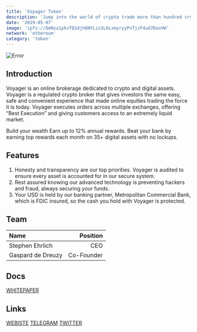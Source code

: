 ```yaml
---
title: 'Voyager Token'
description: 'Jump into the world of crypto trade more than hundred crypto assets'
date: '2019-05-07'
image: 'ipfs://QmNza1pkvTQ1djh8NYLisSL6LxmyryyPnTjzF4ud7DxoVW'
network: 'ethereum'
category: 'token'
---
```


![Error](ipfs://QmX2jBNfXftiv5UyYYenGJfs8FNHnrYRmubBAvrkur3Aer)

## Introduction

Voyager is an online brokerage dedicated to crypto and digital assets. Voyager is a regulated crypto broker that gives investors the same easy, safe and convenient experience that made online equities trading the force it is today. Voyager executes orders across multiple exchanges, offering “Best Execution” and giving customers access to an extremely liquid market.
  
Build your wealth Earn up to 12% annual rewards. Beat your bank by earning top rewards each month on 35+ digital assets with no lockups.

## Features
1. Honesty and transparency are our top priorities. Voyager is audited to ensure every asset is accounted for in our secure system.
2. Rest assured knowing our advanced technology is preventing hackers and fraud, always securing your funds.
3. Your USD is held by our banking partner, Metropolitan Commercial Bank, which is FDIC insured, so the cash you hold with Voyager is protected.


## Team

| Name  |  Position |
|:---|---:|
| Stephen Ehrlich| CEO |
|Gaspard de Dreuzy | Co-Founder |

## Docs

[WHITEPAPER](ipfs://QmSEnXaDv28j5MgJtHXBjwV8GEfarFnSr1CdUHVju3kmrp)

## Links

[WEBISTE](https://www.investvoyager.com)
[TELEGRAM](https://t.me/joinchat/H9SuYEmNirTJFHtMqtc70A)
[TWITTER](https://twitter.com/investvoyager)